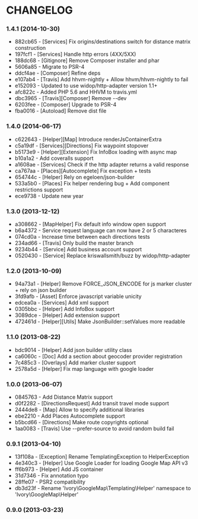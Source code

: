 # CHANGELOG

### 1.4.1 (2014-10-30)

 * 882cb65 - [Services] Fix origins/destinations switch for distance matrix construction
 * 197fcf1 - [Services] Handle http errors (4XX/5XX)
 * 188dc68 - [Gitignore] Remove Composer installer and phar
 * 5606a85 - Migrate to PSR-4
 * ddcf4ae - [Composer] Refine deps
 * e107ab4 - [Travis] Add hhvm-nightly + Allow hhvm/hhvm-nightly to fail
 * e152093 - Updated to use widop/http-adapter version 1.1+
 * afc822c - Added PHP 5.6 and HHVM to travis.yml
 * dbc3965 - [Travis][Composer] Remove --dev
 * 6203fee - [Composer] Upgrade to PSR-4
 * fba0016 - [Autoload] Remove dist file

### 1.4.0 (2014-06-17)

 * c622643 - [Helper][Map] Introduce renderJsContainerExtra
 * c5a19df - [Services][Directions] Fix waypoint stopover
 * b5173e9 - [Helper][Extension] Fix InfoBox loading with async map
 * b10a1a2 - Add coveralls support
 * a1608ae - [Services] Check if the http adapter returns a valid response
 * ca767aa - [Places][Autocomplete] Fix exception + tests
 * 654744c - [Helper] Rely on egeloen/json-builder
 * 533a5b0 - [Places] Fix helper rendering bug + Add component restrictions support
 * ece9738 - Update new year

### 1.3.0 (2013-12-12)

 * a308662 - [MapHelper] Fix default info window open support
 * b6a4372 - Service request language can now have 2 or 5 characteres
 * 074cd0a - Increase time between each directions tests
 * 234ad66 - [Travis] Only build the master branch
 * 9234b44 - [Service] Add business account support
 * 0520430 - [Service] Replace kriswallsmith/buzz by widop/http-adapter

### 1.2.0 (2013-10-09)

 * 94a73a1 - [Helper] Remove FORCE_JSON_ENCODE for js marker cluster + rely on json builder
 * 3fd9afb - [Asset] Enforce javascript variable unicity
 * edcea0a - [Services] Add xml support
 * 0305bbc - [Helper] Add InfoBox support
 * 3089dce - [Helper] Add extension support
 * 472461d - [Helper][Utils] Make JsonBuilder::setValues more readable

### 1.1.0 (2013-08-22)

 * bdc9014 - [Helper] Add json builder utility class
 * ca6060c - [Doc] Add a section about geocoder provider registration
 * 7c485c3 - [Overlays] Add marker cluster support
 * 2578a5d - [Helper] Fix map language with google loader

### 1.0.0 (2013-06-07)

 * 0845763 - Add Distance Matrix support
 * d0f2282 - [DirectionsRequest] Add transit travel mode support
 * 2444de8 - [Map] Allow to specify additional libraries
 * ebe2210 - Add Places Autocomplete support
 * b5bcd66 - [Directions] Make route copyrights optional
 * 1aa0083 - [Travis] Use --prefer-source to avoid random build fail

### 0.9.1 (2013-04-10)

 * 13f108a - [Exception] Rename TemplatingException to HelperException
 * 4e340c3 - [Helper] Use Google Loader for loading Google Map API v3
 * ff6b973 - [Helper] Add JS container
 * 31d7346 - Fix annotation typo
 * 28ffe07 - PSR2 compatibility
 * db3d23f - Rename 'Ivory\GoogleMap\Templating\Helper' namespace to 'Ivory\GoogleMap\Helper'

### 0.9.0 (2013-03-23)
